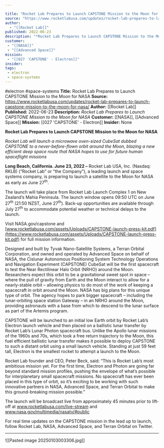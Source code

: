 ```yaml
---

title: "Rocket Lab Prepares to Launch CAPSTONE Mission to the Moon for NASA "
source: "https://www.rocketlabusa.com/updates/rocket-lab-prepares-to-launch-capstone-mission-to-the-moon-for-nasa/"
author:
  - "[[Rocket Lab]]"
published: 2022-06-23
description: "*Rocket Lab Prepares to Launch CAPSTONE Mission to the Moon for NASA*"
customer:
 - "[[NASA]]"
 - "[[Advanced Space]]"
mission:
 - "[[027 'CAPSTONE' - Electron]]"
insider:
tags:
 - electron
 - space-systems
---
```


#electron #space-systems
**Title:** Rocket Lab Prepares to Launch CAPSTONE Mission to the Moon for NASA 
**Source:** https://www.rocketlabusa.com/updates/rocket-lab-prepares-to-launch-capstone-mission-to-the-moon-for-nasa/
**Author:** [[Rocket Lab]]
**Published:** 2022-06-23
**Description:** *Rocket Lab Prepares to Launch CAPSTONE Mission to the Moon for NASA*
**Customer:** [[NASA]], [[Advanced Space]]
**Mission:** [[027 'CAPSTONE' - Electron]]
**Insider:** None

**Rocket Lab Prepares to Launch CAPSTONE Mission to the Moon for NASA**

*Rocket Lab will launch a microwave oven-sized CubeSat dubbed CAPSTONE to a never-before-flown orbit around the Moon, blazing a new efficient deep space route that NASA hopes to use for future human spaceflight missions*

**Long Beach, California. June 23, 2022 –** Rocket Lab USA, Inc. (Nasdaq: RKLB) (“Rocket Lab” or “the Company”), a leading launch and space systems company, is preparing to launch a satellite to the Moon for NASA as early as June 27<sup>th</sup>.   

The launch will take place from Rocket Lab Launch Complex 1 on New Zealand’s Mahia Peninsula. The launch window opens 09:50 UTC on June 27<sup>th</sup> (21:50 NZST, June 27<sup>th</sup>). Back-up opportunities are available through July 27<sup>th</sup> to accommodate potential weather or technical delays to the launch.

Visit NASA.gov/capstone and [www.rocketlabusa.com/assets/Uploads/CAPSTONE-launch-press-kit.pdf](https://www.rocketlabusa.com/assets/Uploads/CAPSTONE-launch-press-kit.pdf) for full mission information.

Designed and built by Tyvak Nano-Satellite Systems, a Terran Orbital Corporation, and owned and operated by Advanced Space on behalf of NASA, the Cislunar Autonomous Positioning System Technology Operations and Navigation Experiment (CAPSTONE) CubeSat will be the first spacecraft to test the Near Rectilinear Halo Orbit (NRHO) around the Moon. Researchers expect this orbit to be a gravitational sweet spot in space – where the pull of gravity from Earth and the Moon interact to allow for a nearly-stable orbit – allowing physics to do most of the work of keeping a spacecraft in orbit around the Moon. NASA has big plans for this unique type of orbit. The agency hopes to park bigger spacecraft – including the lunar-orbiting space station Gateway – in an NRHO around the Moon, providing astronauts with a base from which to descend to the lunar surface as part of the Artemis program.

CAPSTONE will be launched to an initial low Earth orbit by Rocket Lab’s Electron launch vehicle and then placed on a ballistic lunar transfer by Rocket Lab’s Lunar Photon spacecraft bus. Unlike the Apollo lunar missions of the 1960s and 70s, which took a free return trajectory to the Moon, this fuel efficient ballistic lunar transfer makes it possible to deploy CAPSTONE to such a distant orbit using a small launch vehicle. Standing at just 59 feet tall, Electron is the smallest rocket to attempt a launch to the Moon.

Rocket Lab founder and CEO, Peter Beck, said: “This is Rocket Lab’s most ambitious mission yet. For the first time, Electron and Photon are going far beyond standard mission profiles, pushing the envelope of what’s possible for interplanetary small spacecraft missions. No spacecraft has ever been placed in this type of orbit, so it’s exciting to be working with such innovative partners in NASA, Advanced Space, and Terran Orbital to make this ground-breaking mission possible.”

The launch will be broadcast live from approximately 45 minutes prior to lift-off at www.rocketlabusa.com/live-stream and www.nasa.gov/multimedia/nasatv/#public

For real time updates on the CAPSTONE mission in the lead up to launch, follow Rocket Lab, NASA, Advanced Space, and Terran Orbital on Twitter.

---

![[Pasted image 20250103003306.jpg]]